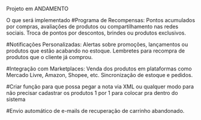Projeto em ANDAMENTO 

O que será implementado
#Programa de Recompensas: Pontos acumulados por compras, avaliações de produtos ou compartilhamento nas redes sociais. Troca de pontos por descontos, brindes ou produtos exclusivos.

#Notificações Personalizadas: Alertas sobre promoções, lançamentos ou produtos que estão acabando no estoque. Lembretes para recompra de produtos que o cliente já comprou.

#Integração com Marketplaces: Venda dos produtos em plataformas como Mercado Livre, Amazon, Shopee, etc. Sincronização de estoque e pedidos.

#Criar função para que possa pegar a nota via XML ou qualquer modo para não precisar cadastrar os produtos 1 por 1 para colocar pra dentro do sistema

#Envio automático de e-mails de recuperação de carrinho abandonado.

